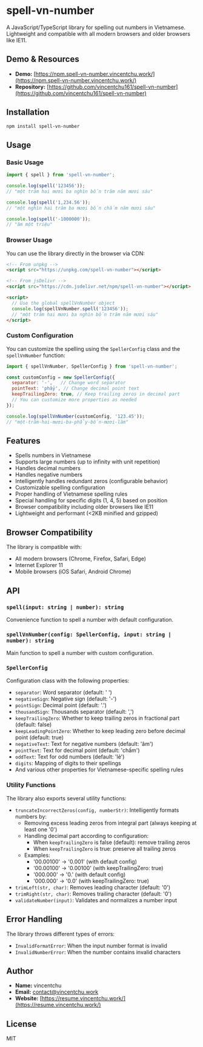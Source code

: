 # spell-vn-number

A JavaScript/TypeScript library for spelling out numbers in Vietnamese. Lightweight and compatible with all modern browsers and older browsers like IE11.

## Demo & Resources

- **Demo:** [https://npm.spell-vn-number.vincentchu.work/](https://npm.spell-vn-number.vincentchu.work/)
- **Repository:** [https://github.com/vincentchu161/spell-vn-number](https://github.com/vincentchu161/spell-vn-number)

## Installation

```bash
npm install spell-vn-number
```

## Usage

### Basic Usage

```javascript
import { spell } from 'spell-vn-number';

console.log(spell('123456')); 
// "một trăm hai mươi ba nghìn bốn trăm năm mươi sáu"

console.log(spell('1,234.56')); 
// "một nghìn hai trăm ba mươi bốn chấm năm mươi sáu"

console.log(spell('-1000000')); 
// "âm một triệu"
```

### Browser Usage

You can use the library directly in the browser via CDN:

```html
<!-- From unpkg -->
<script src="https://unpkg.com/spell-vn-number"></script>

<!-- From jsDelivr -->
<script src="https://cdn.jsdelivr.net/npm/spell-vn-number"></script>

<script>
  // Use the global spellVnNumber object
  console.log(spellVnNumber.spell('123456')); 
  // "một trăm hai mươi ba nghìn bốn trăm năm mươi sáu"
</script>
```

### Custom Configuration

You can customize the spelling using the `SpellerConfig` class and the `spellVnNumber` function:

```javascript
import { spellVnNumber, SpellerConfig } from 'spell-vn-number';

const customConfig = new SpellerConfig({
  separator: '-',   // Change word separator
  pointText: 'phẩy', // Change decimal point text
  keepTrailingZero: true, // Keep trailing zeros in decimal part
  // You can customize more properties as needed
});

console.log(spellVnNumber(customConfig, '123.45')); 
// "một-trăm-hai-mươi-ba-phẩy-bốn-mươi-lăm"
```

## Features

- Spells numbers in Vietnamese
- Supports large numbers (up to infinity with unit repetition)
- Handles decimal numbers
- Handles negative numbers
- Intelligently handles redundant zeros (configurable behavior)
- Customizable spelling configuration
- Proper handling of Vietnamese spelling rules
- Special handling for specific digits (1, 4, 5) based on position
- Browser compatibility including older browsers like IE11
- Lightweight and performant (<2KB minified and gzipped)

## Browser Compatibility

The library is compatible with:
- All modern browsers (Chrome, Firefox, Safari, Edge)
- Internet Explorer 11
- Mobile browsers (iOS Safari, Android Chrome)

## API

### `spell(input: string | number): string`

Convenience function to spell a number with default configuration.

### `spellVnNumber(config: SpellerConfig, input: string | number): string`

Main function to spell a number with custom configuration.

### `SpellerConfig`

Configuration class with the following properties:

- `separator`: Word separator (default: ' ')
- `negativeSign`: Negative sign (default: '-')
- `pointSign`: Decimal point (default: '.')
- `thousandSign`: Thousands separator (default: ',')
- `keepTrailingZero`: Whether to keep trailing zeros in fractional part (default: false)
- `keepLeadingPointZero`: Whether to keep leading zero before decimal point (default: true)
- `negativeText`: Text for negative numbers (default: 'âm')
- `pointText`: Text for decimal point (default: 'chấm')
- `oddText`: Text for odd numbers (default: 'lẻ')
- `digits`: Mapping of digits to their spellings
- And various other properties for Vietnamese-specific spelling rules

### Utility Functions

The library also exports several utility functions:

- `truncateIncorrectZeros(config, numberStr)`: Intelligently formats numbers by:
  - Removing excess leading zeros from integral part (always keeping at least one '0')
  - Handling decimal part according to configuration:
    - When `keepTrailingZero` is false (default): remove trailing zeros
    - When `keepTrailingZero` is true: preserve all trailing zeros
  - Examples:
    - '00.00100' → '0.001' (with default config)
    - '00.00100' → '0.00100' (with keepTrailingZero: true)
    - '000.000' → '0.' (with default config)
    - '000.000' → '0.0' (with keepTrailingZero: true)
- `trimLeft(str, char)`: Removes leading character (default: '0')
- `trimRight(str, char)`: Removes trailing character (default: '0')
- `validateNumber(input)`: Validates and normalizes a number input

## Error Handling

The library throws different types of errors:

- `InvalidFormatError`: When the input number format is invalid
- `InvalidNumberError`: When the number contains invalid characters

## Author

- **Name:** vincentchu
- **Email:** contact@vincentchu.work
- **Website:** [https://resume.vincentchu.work/](https://resume.vincentchu.work/)

## License

MIT 